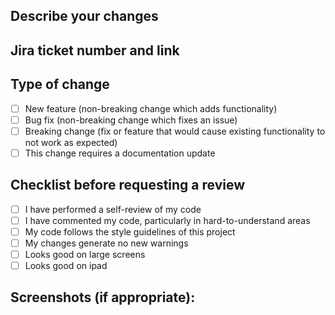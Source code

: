 ## Describe your changes

## Jira ticket number and link

## Type of change

- [ ] New feature (non-breaking change which adds functionality)
- [ ] Bug fix (non-breaking change which fixes an issue)
- [ ] Breaking change (fix or feature that would cause existing functionality to not work as expected)
- [ ] This change requires a documentation update

## Checklist before requesting a review

- [ ] I have performed a self-review of my code
- [ ] I have commented my code, particularly in hard-to-understand areas
- [ ] My code follows the style guidelines of this project
- [ ] My changes generate no new warnings
- [ ] Looks good on large screens
- [ ] Looks good on ipad

## Screenshots (if appropriate):
